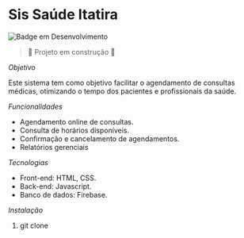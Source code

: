 # Sis Saúde Itatira

![Badge em Desenvolvimento](http://img.shields.io/static/v1?label=STATUS&message=EM%20DESENVOLVIMENTO&color=GREEN&style=for-the-badge)

> :construction: Projeto em construção :construction:

*Objetivo*

Este sistema tem como objetivo facilitar o agendamento de consultas médicas, otimizando o tempo dos pacientes e profissionais da saúde.

*Funcionalidades*

- Agendamento online de consultas.
- Consulta de horários disponíveis.
- Confirmação e cancelamento de agendamentos.
- Relatórios gerenciais

*Tecnologias*

- Front-end: HTML, CSS.
- Back-end: Javascript.
- Banco de dados: Firebase.

*Instalação*

1. git clone 
